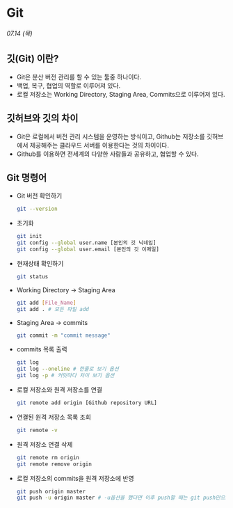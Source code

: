 # Git

###### 07.14 (목)

## 깃(Git) 이란?

- Git은 분산 버전 관리를 할 수 있는 툴중 하나이다.
- 백업, 복구, 협업의 역할로 이루어져 있다.
- 로컬 저장소는 Working Directory, Staging Area, Commits으로 이루어져 있다.

## 깃허브와 깃의 차이

- Git은 로컬에서 버전 관리 시스템을 운영하는 방식이고, Github는 저장소를 깃허브에서 제공해주는 클라우드 서버를 이용한다는 것의 차이이다.
- Github를 이용하면 전세계의 다양한 사람들과 공유하고, 협업할 수 있다.

## Git 명령어

- Git 버전 확인하기

  ```bash
  git --version
  ```

- 초기화

  ```bash
  git init
  git config --global user.name [본인의 깃 닉네임]
  git config --global user.email [본인의 깃 이메일]
  ```

- 현재상태 확인하기

  ```bash
  git status
  ```

- Working Directory -> Staging Area

  ```bash
  git add [File_Name]
  git add . # 모든 파일 add
  ```

- Staging Area -> commits

  ```bash
  git commit -m "commit message"
  ```

- commits 목록 출력

  ```bash
  git log
  git log --oneline # 한줄로 보기 옵션
  git log -p # 커밋마다 차이 보기 옵션
  ```

- 로컬 저장소와 원격 저장소를 연결

  ```bash
  git remote add origin [Github repository URL]
  ```

- 연결된 원격 저장소 목록 조회

  ```bash
  git remote -v
  ```

- 원격 저장소 연결 삭제

  ```bash
  git remote rm origin
  git remote remove origin
  ```

- 로컬 저장소의 commits을 원격 저장소에 반영

  ```bash
  git push origin master
  git push -u origin master # -u옵션을 했다면 이후 push할 때는 git push만으로도 가능
  ```
